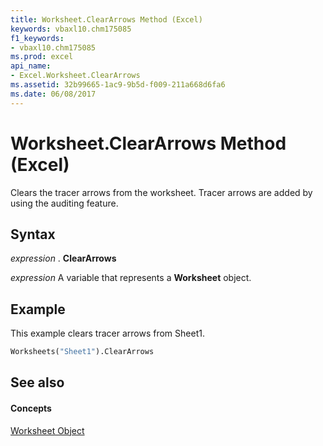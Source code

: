 ```yaml
---
title: Worksheet.ClearArrows Method (Excel)
keywords: vbaxl10.chm175085
f1_keywords:
- vbaxl10.chm175085
ms.prod: excel
api_name:
- Excel.Worksheet.ClearArrows
ms.assetid: 32b99665-1ac9-9b5d-f009-211a668d6fa6
ms.date: 06/08/2017
---
```



# Worksheet.ClearArrows Method (Excel)

Clears the tracer arrows from the worksheet. Tracer arrows are added by using the auditing feature.


## Syntax

 _expression_ . **ClearArrows**

 _expression_ A variable that represents a **Worksheet** object.


## Example

This example clears tracer arrows from Sheet1.


```vb
Worksheets("Sheet1").ClearArrows
```


## See also


#### Concepts


[Worksheet Object](Excel.Worksheet.md)

